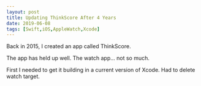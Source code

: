 ```yaml
---
layout: post
title: Updating ThinkScore After 4 Years
date: 2019-06-08
tags: [Swift,iOS,AppleWatch,Xcode]
---
```


Back in 2015, I created an app called ThinkScore.

The app has held up well. 
The watch app... not so much.

First I needed to get it building in a current version of Xcode. 
Had to delete watch target.

